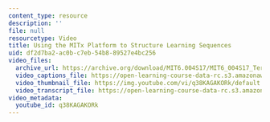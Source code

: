 ```yaml
---
content_type: resource
description: ''
file: null
resourcetype: Video
title: Using the MITx Platform to Structure Learning Sequences
uid: df2d7ba2-ac0b-c7eb-54b8-89527e4bc256
video_files:
  archive_url: https://archive.org/download/MIT6.004S17/MIT6_004S17_Terman_Interview_300k.mp4
  video_captions_file: https://open-learning-course-data-rc.s3.amazonaws.com/6-004-computation-structures-spring-2017/70a3ba3374355a6498e788c082a85465_q38KAGAKORk.vtt
  video_thumbnail_file: https://img.youtube.com/vi/q38KAGAKORk/default.jpg
  video_transcript_file: https://open-learning-course-data-rc.s3.amazonaws.com/6-004-computation-structures-spring-2017/6292c551cbac31a9614358b4503b1474_q38KAGAKORk.pdf
video_metadata:
  youtube_id: q38KAGAKORk
---
```

